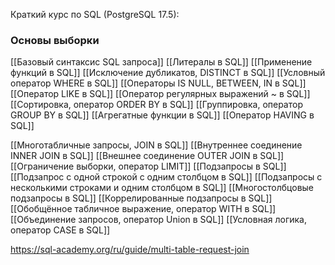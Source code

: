 Краткий курс по SQL (PostgreSQL 17.5):
### Основы выборки

[[Базовый синтаксис SQL запроса]]
[[Литералы в SQL]]
[[Применение функций в SQL]]
[[Исключение дубликатов, DISTINCT в SQL]]
[[Условный оператор WHERE в SQL]]
[[Операторы IS NULL, BETWEEN, IN в SQL]]
[[Оператор LIKE в SQL]]
[[Оператор регулярных выражений ~ в SQL]]
[[Сортировка, оператор ORDER BY в SQL]]
[[Группировка, оператор GROUP BY в SQL]]
[[Агрегатные функции в SQL]]
[[Оператор HAVING в SQL]]

[[Многотабличные запросы, JOIN в SQL]]
[[Внутреннее соединение INNER JOIN в SQL]]
[[Внешнее соединение OUTER JOIN в SQL]]
[[Ограничение выборки, оператор LIMIT]]
[[Подзапросы в SQL]]
[[Подзапрос с одной строкой с одним столбцом в SQL]]
[[Подзапросы с несколькими строками и одним столбцом в SQL]]
[[Многостолбцовые подзапросы в SQL]]
[[Коррелированные подзапросы в SQL]]
[[Обобщённое табличное выражение, оператор WITH в SQL]]
[[Объединение запросов, оператор Union в SQL]]
[[Условная логика, оператор CASE в SQL]]





https://sql-academy.org/ru/guide/multi-table-request-join










